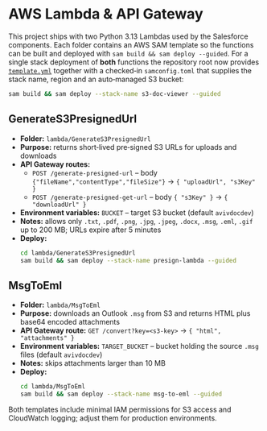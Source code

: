 # AWS Lambda & API Gateway

This project ships with two Python 3.13 Lambdas used by the Salesforce
components. Each folder contains an AWS SAM template so the functions can be
built and deployed with `sam build && sam deploy --guided`.  For a single stack
deployment of **both** functions the repository root now provides
[`template.yml`](../template.yml) together with a checked‑in `samconfig.toml`
that supplies the stack name, region and an auto‑managed S3 bucket:

```bash
sam build && sam deploy --stack-name s3-doc-viewer --guided
```

## GenerateS3PresignedUrl

- **Folder:** `lambda/GenerateS3PresignedUrl`
- **Purpose:** returns short‑lived pre‑signed S3 URLs for uploads and downloads
- **API Gateway routes:**
  - `POST /generate-presigned-url` – body `{"fileName","contentType","fileSize"}` → `{ "uploadUrl", "s3Key" }`
  - `POST /generate-presigned-get-url` – body `{ "s3Key" }` → `{ "downloadUrl" }`
- **Environment variables:** `BUCKET` – target S3 bucket (default `avivdocdev`)
- **Notes:** allows only `.txt`, `.pdf`, `.png`, `.jpg`, `.jpeg`, `.docx`, `.msg`, `.eml`, `.gif` up to 200 MB; URLs expire after 5 minutes
- **Deploy:**
  ```bash
  cd lambda/GenerateS3PresignedUrl
  sam build && sam deploy --stack-name presign-lambda --guided
  ```

## MsgToEml

- **Folder:** `lambda/MsgToEml`
- **Purpose:** downloads an Outlook `.msg` from S3 and returns HTML plus base64
  encoded attachments
- **API Gateway route:** `GET /convert?key=<s3-key>` → `{ "html", "attachments" }`
- **Environment variables:** `TARGET_BUCKET` – bucket holding the source `.msg`
  files (default `avivdocdev`)
- **Notes:** skips attachments larger than 10 MB
- **Deploy:**
  ```bash
  cd lambda/MsgToEml
  sam build && sam deploy --stack-name msg-to-eml --guided
  ```

Both templates include minimal IAM permissions for S3 access and CloudWatch
logging; adjust them for production environments.
